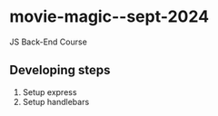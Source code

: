 # movie-magic--sept-2024
JS Back-End Course

## Developing steps
1. Setup express
2. Setup handlebars
